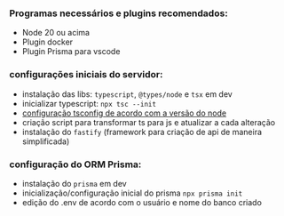 ### Programas necessários e plugins recomendados:

- Node 20 ou acima
- Plugin docker
- Plugin Prisma para vscode

### configurações iniciais do servidor:

- instalação das libs: `typescript`, `@types/node` e `tsx` em dev
- inicializar typescript: `npx tsc --init`
- [configuração tsconfig de acordo com a versão do node](https://github.com/microsoft/TypeScript/wiki/Node-Target-Mapping)
- criação script para transformar ts para js e atualizar a cada alteração
- instalação do `fastify` (framework para criação de api de maneira simplificada)

### configuração do ORM Prisma:

- instalação do `prisma` em dev
- inicialização/configuração inicial do prisma `npx prisma init`
- edição do .env de acordo com o usuário e nome do banco criado
